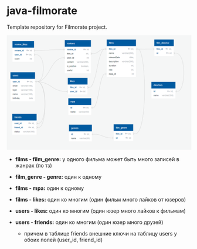 # java-filmorate
Template repository for Filmorate project.

![Diagram](DbDiagramFilmorate.png)

+ __films - film_genre:__ у одного фильма может быть много записей в жанрах (по тз)

+ __film_genre - genre:__ один к одному

+ __films - mpa:__ один к одному

+ __films - likes:__ один ко многим (один фильм много лайков от юзеров)

+ __users - likes:__ один ко многим (один юзер много лайков к фильмам)

+ __users - friends:__ один ко многим (один юзер много друзей)

  + причем в таблице friends внешние ключи на таблицу users у обоих полей (user_id, friend_id)
